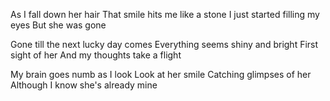 
As I fall down her hair
That smile hits me like a stone
I just started filling my eyes
But she was gone 

Gone till the next lucky day comes
Everything seems shiny and bright 
First sight of her 
And my thoughts take a flight

My brain goes numb as I look
Look at her smile
Catching glimpses of her
Although I know she's already mine